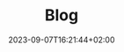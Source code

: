 ---
title: "Blog"
description: ""
summary: "Explore the latest blogs about the world of chatbots in Bot Studio's blogs."
date: 2023-09-07T16:21:44+02:00
lastmod: 2023-09-07T16:21:44+02:00
draft: false
weight: 100
categories: []
tags: []
contributors: []
pinned: false
homepage: false
seo:
  title: "Bot Studio - Blog"
  description: "The Bot Studio Blog is where you can find all the information and tips about the world of chatbots. Click here now to learn more about chatbots."
  canonical: "https://www.botstudioo.com"
  noindex: false
---